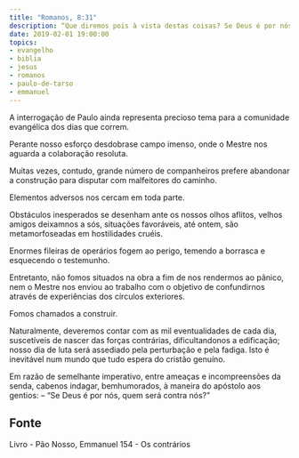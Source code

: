 ```yaml
---
title: "Romanos, 8:31"
description: “Que diremos pois à vista destas coisas? Se Deus é por nós, quem será contra nós?” - Paulo
date: 2019-02-01 19:00:00
topics: 
- evangelho
- biblia
- jesus
- romanos
- paulo-de-tarso
- emmanuel
---
```


A interrogação de Paulo ainda representa precioso tema para a comunidade
evangélica dos dias que correm.

Perante nosso esforço desdobra­se campo imenso, onde o Mestre nos
aguarda a colaboração resoluta.

Muitas vezes, contudo, grande número de companheiros prefere abandonar
a construção para disputar com malfeitores do caminho.

Elementos adversos nos cercam em toda parte.

Obstáculos inesperados se desenham ante os nossos olhos aflitos, velhos
amigos deixam­nos a sós, situações favoráveis, até ontem, são metamorfoseadas em
hostilidades cruéis.

Enormes fileiras de operários fogem ao perigo, temendo a borrasca e
esquecendo o testemunho.

Entretanto, não fomos situados na obra a fim de nos rendermos ao pânico,
nem o Mestre nos enviou ao trabalho com o objetivo de confundir­nos através de
experiências dos círculos exteriores.

Fomos chamados a construir.

Naturalmente, deveremos contar com as mil eventualidades de cada dia,
suscetíveis de nascer das forças contrárias, dificultando­nos a edificação; nosso dia
de luta será assediado pela perturbação e pela fadiga. Isto é inevitável num mundo
que tudo espera do cristão genuíno.

Em razão de semelhante imperativo, entre ameaças e incompreensões da
senda, cabe­nos indagar, bem­humorados, à maneira do apóstolo aos gentios:
– “Se Deus é por nós, quem será contra nós?”



## Fonte
Livro - Pão Nosso, Emmanuel
154 - Os contrários
